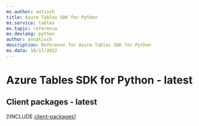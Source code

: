 ```yaml
---
ms.author: antisch
title: Azure Tables SDK for Python
ms.service: tables
ms.topic: reference
ms.devlang: python
author: annatisch
description: Reference for Azure Tables SDK for Python
ms.data: 10/17/2022
---
```

# Azure Tables SDK for Python - latest

## Client packages - latest
[!INCLUDE [client-packages](tables-client-index.md)]